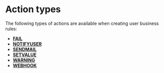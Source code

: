 # Action types

The following types of actions are available when creating user business rules:

- **[FAIL](./fail.md)**
- **[NOTIFYUSER](./notifyuser.md)**
- **[SENDMAIL](./sendmail.md)**
- **[SETVALUE](./setvalue.md)**
- **[WARNING](./warning.md)**
- **[WEBHOOK](./webhook.md)**
